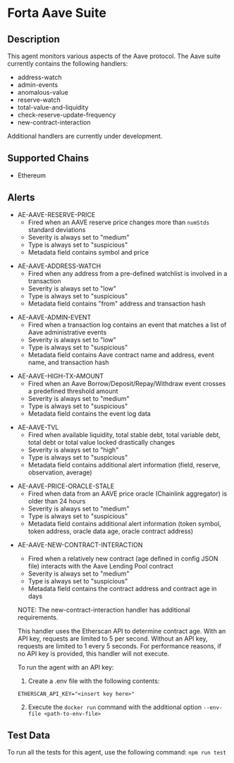 # Forta Aave Suite

## Description

This agent monitors various aspects of the Aave protocol.  The Aave suite currently contains
the following handlers:

- address-watch
- admin-events
- anomalous-value
- reserve-watch
- total-value-and-liquidity
- check-reserve-update-frequency
- new-contract-interaction

Additional handlers are currently under development.

## Supported Chains

- Ethereum

## Alerts

- AE-AAVE-RESERVE-PRICE
  - Fired when an AAVE reserve price changes more than `numStds` standard deviations
  - Severity is always set to "medium"
  - Type is always set to "suspicious"
  - Metadata field contains symbol and price

<!-- -->  
- AE-AAVE-ADDRESS-WATCH
  - Fired when any address from a pre-defined watchlist is involved in a transaction
  - Severity is always set to "low"
  - Type is always set to "suspicious" 
  - Metadata field contains "from" address and transaction hash

<!-- -->
- AE-AAVE-ADMIN-EVENT
  - Fired when a transaction log contains an event that matches a list of Aave administrative events
  - Severity is always set to "low"
  - Type is always set to "suspicious" 
  - Metadata field contains Aave contract name and address, event name, and transaction hash

<!-- -->
- AE-AAVE-HIGH-TX-AMOUNT
  - Fired when an Aave Borrow/Deposit/Repay/Withdraw event crosses a predefined threshold amount
  - Severity is always set to "medium"
  - Type is always set to "suspicious" 
  - Metadata field contains the event log data

<!-- -->
- AE-AAVE-TVL
  - Fired when available liquidity, total stable debt, total variable debt, total debt or total
    value locked drastically changes
  - Severity is always set to "high"
  - Type is always set to "suspicious"
  - Metadata field contains additional alert information (field, reserve, observation, average)

<!-- -->
- AE-AAVE-PRICE-ORACLE-STALE
  - Fired when data from an AAVE price oracle (Chainlink aggregator) is older than 24 hours
  - Severity is always set to "medium"
  - Type is always set to "suspicious"
  - Metadata field contains additional alert information (token symbol, token address, oracle data
    age, oracle contract address)

<!-- -->
- AE-AAVE-NEW-CONTRACT-INTERACTION
  - Fired when a relatively new contract (age defined in config JSON file) interacts with the Aave
    Lending Pool contract
  - Severity is always set to "medium"
  - Type is always set to "suspicious"
  - Metadata field contains the contract address and contract age in days

  NOTE: The new-contract-interaction handler has additional requirements.
  
  This handler uses the Etherscan API to determine contract age.  With an API key, requests are
  limited to 5 per second.  Without an API key, requests are limited to 1 every 5 seconds.
  For performance reasons, if no API key is provided, this handler will not execute.
  
  To run the agent with an API key:
  
  1) Create a .env file with the following contents:
  
  ```
  ETHERSCAN_API_KEY="<insert key here>"
  ```
  
  2) Execute the `docker run` command with the additional option `--env-file <path-to-env-file>`
  

## Test Data

To run all the tests for this agent, use the following command: `npm run test`
